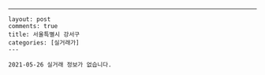 ---
    layout: post
    comments: true
    title: 서울특별시 강서구
    categories: [실거래가]
    ---

    2021-05-26 실거래 정보가 없습니다.

    